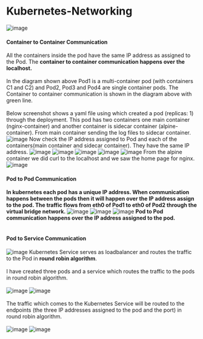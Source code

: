 # Kubernetes-Networking
![image](https://github.com/kamalmohan217/Kubernetes-Networking/assets/128888356/7887a56e-bec9-42cb-804f-638380e85b5c)
#### Container to Container Communication
All the containers inside the pod have the same IP address as assigned to the Pod. The **container to container communication happens over the localhost.** 
<br><br/>
In the diagram shown above Pod1 is a multi-container pod (with containers C1 and C2) and Pod2, Pod3 and Pod4 are single container pods. The Container to container communication is shown in the diagram above with green line.
<br><br/>
Below screenshot shows a yaml file using which created a pod (replicas: 1) through the deployment. This pod has two containers one main container (nginx-container) and another container is sidecar container (alpine-container). From main container sending the log files to sidecar container. 
![image](https://github.com/kamalmohan217/Kubernetes-Networking/assets/128888356/1f3c7ace-f6c6-4f75-b9db-ffeedae21a07)
Now check the IP address assigned to Pod and each of the containers(main container and sidecar container). They have the same IP address.
![image](https://github.com/kamalmohan217/Kubernetes-Networking/assets/128888356/07072ff4-bd3f-4a81-95b4-f168d033373f)
![image](https://github.com/kamalmohan217/Kubernetes-Networking/assets/128888356/548a1d92-a42e-4104-8a50-eb8a40567141)
![image](https://github.com/kamalmohan217/Kubernetes-Networking/assets/128888356/f4eb26f4-7bae-46e7-8e41-b889dd39d8e6)
![image](https://github.com/kamalmohan217/Kubernetes-Networking/assets/128888356/00311ec8-e3fa-488a-9692-cb782d2c82fa)
![image](https://github.com/kamalmohan217/Kubernetes-Networking/assets/128888356/136bd1af-8ec8-4350-b3f0-8ec0aa1fa985)
From the alpine container we did curl to the localhost and we saw the home page for nginx.
![image](https://github.com/kamalmohan217/Kubernetes-Networking/assets/128888356/8027c8f4-8e6a-4659-a132-471387f51822)
#### Pod to Pod Communication
**In kubernetes each pod has a unique IP address. When communication happens between the pods then it will happen over the IP address assign to the pod. The traffic flows from eth0 of Pod1 to eth0 of Pod2 through the virtual bridge network.**
![image](https://github.com/kamalmohan217/Kubernetes-Networking/assets/128888356/9746442c-72f2-4bde-8d7e-7d1f47c1905a)
![image](https://github.com/kamalmohan217/Kubernetes-Networking/assets/128888356/c63f0c95-2c50-4228-9717-29ee7a757741)
![image](https://github.com/kamalmohan217/Kubernetes-Networking/assets/128888356/b20ef348-1226-4519-98a2-c649a0dbde6b)
**Pod to Pod communication happens over the IP address assigned to the pod.**
<br><br/>
#### Pod to Service Communication
![image](https://github.com/kamalmohan217/Kubernetes-Networking/assets/128888356/92f46427-8468-4142-8fa7-1ca2ca35e09f)
Kubernetes Service serves as loadbalancer and routes the traffic to the Pod in **round robin algorithm**.
<br><br/>
I have created three pods and a service which routes the traffic to the pods in round robin algorithm. 
<br><br/>
![image](https://github.com/kamalmohan217/Kubernetes-Networking/assets/128888356/ca4b2d19-44c6-4216-bdcd-15cd90bb15ab)
![image](https://github.com/kamalmohan217/Kubernetes-Networking/assets/128888356/30bba8b0-33cd-4880-b29c-436f070a596e)
<br><br/>
The traffic which comes to the Kubernetes Service will be routed to the endpoints (the three IP addresses assigned to the pod and the port) in round robin algorithm.
<br><br/>
![image](https://github.com/kamalmohan217/Kubernetes-Networking/assets/128888356/acf5bf84-b046-4d37-b867-7ec3b3e00faa)
![image](https://github.com/kamalmohan217/Kubernetes-Networking/assets/128888356/64b1f029-7b4b-4800-aaab-b4e0fd075f6f)
